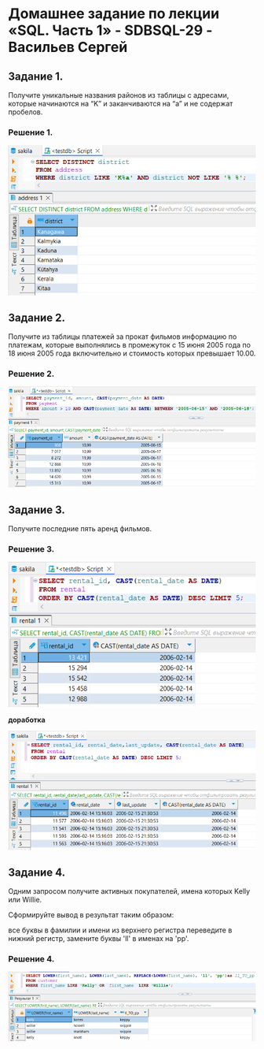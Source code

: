 # Домашнее задание по лекции «SQL. Часть 1» - SDBSQL-29 - Васильев Сергей

## Задание 1. 
Получите уникальные названия районов из таблицы с адресами, которые начинаются на “K” и заканчиваются на “a” и не содержат пробелов.

### Решение 1.

![png](./img/1.1.png)

## Задание 2. 
Получите из таблицы платежей за прокат фильмов информацию по платежам, которые выполнялись в промежуток с 15 июня 2005 года по 18 июня 2005 года включительно и стоимость которых превышает 10.00.

### Решение 2.

![png](./img/2.1.png)

## Задание 3. 
Получите последние пять аренд фильмов.

### Решение 3.

![png](./img/3.1.png)

**доработка**

![png](./img/3.2.png)

## Задание 4. 
Одним запросом получите активных покупателей, имена которых Kelly или Willie.

Сформируйте вывод в результат таким образом:

все буквы в фамилии и имени из верхнего регистра переведите в нижний регистр,
замените буквы 'll' в именах на 'pp'.


### Решение 4.

![png](./img/4.1.png)

